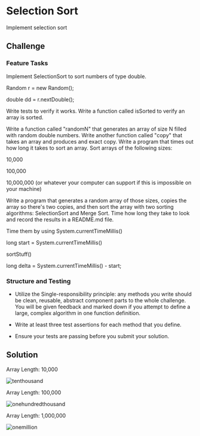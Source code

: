 # Selection Sort
<!-- Short summary or background information -->
Implement selection sort

## Challenge

### Feature Tasks

Implement SelectionSort to sort numbers of type double.

Random r = new Random();

double dd = r.nextDouble();

Write tests to verify it works. Write a function called isSorted to verify an array is sorted.

Write a function called "randomN" that generates an array of size N filled with random double numbers. Write another function called "copy" that takes an array and produces and exact copy. Write a program that times out how long it takes to sort an array. Sort arrays of the following sizes:

10,000

100,000

10,000,000 (or whatever your computer can support if this is impossible on your machine)

Write a program that generates a random array of those sizes, copies the array so there's two copies, and then sort the array with two sorting algorithms: SelectionSort and Merge Sort. Time how long they take to look and record the results in a README.md file.

Time them by using System.currentTimeMillis()

 

long start = System.currentTimeMillis()

sortStuff()

long delta = System.currentTimeMillis() - start;

### Structure and Testing
- Utilize the Single-responsibility principle: any methods you write should be clean, reusable, abstract component parts to the whole challenge. You will be given feedback and marked down if you attempt to define a large, complex algorithm in one function definition.

- Write at least three test assertions for each method that you define.

- Ensure your tests are passing before you submit your solution.

## Solution
<!-- Embedded whiteboard image -->

Array Length: 10,000

![tenthousand](https://github.com/AmyCohen/data-structures-and-algorithms/blob/master/src/day37/assets/tenthousand.jpg)

Array Length: 100,000

![onehundredthousand](https://github.com/AmyCohen/data-structures-and-algorithms/blob/master/src/day37/assets/onehundredthousand.jpg)

Array Length: 1,000,000

![onemillion](https://github.com/AmyCohen/data-structures-and-algorithms/blob/master/src/day37/assets/onemillion.jpg)